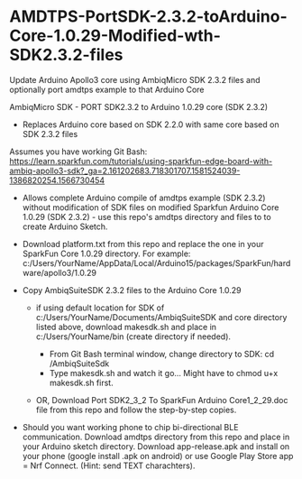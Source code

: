 # AMDTPS-PortSDK-2.3.2-toArduino-Core-1.0.29-Modified-wth-SDK2.3.2-files
Update Arduino Apollo3 core using AmbiqMicro SDK 2.3.2 files and optionally port amdtps example to that Arduino Core

AmbiqMicro SDK - PORT SDK2.3.2 to Arduino 1.0.29 core (SDK 2.3.2)
- Replaces Arduino core based on SDK 2.2.0 with same core based on SDK 2.3.2 files

Assumes you have working Git Bash:
https://learn.sparkfun.com/tutorials/using-sparkfun-edge-board-with-ambiq-apollo3-sdk?_ga=2.161202683.718301707.1581524039-1386820254.1566730454

- Allows complete Arduino compile of amdtps example (SDK 2.3.2) without modification of SDK files on modified Sparkfun Arduino Core 1.0.29 (SDK 2.3.2) - use this repo's amdtps directory and files to to create Arduino Sketch.

- Download platform.txt from this repo and replace the one in your SparkFun Core 1.0.29 directory.  For example:
c:/Users/YourName/AppData/Local/Arduino15/packages/SparkFun/hardware/apollo3/1.0.29

- Copy AmbiqSuiteSDK 2.3.2 files to the Arduino Core 1.0.29

  - if using default location for SDK of c:/Users/YourName/Documents/AmbiqSuiteSDK and core directory listed above, download makesdk.sh       and place in c:/Users/YourName/bin (create directory if needed).
    - From Git Bash terminal window, change directory to SDK: cd /AmbiqSuiteSdk
    - Type makesdk.sh and watch it go...
    Might have to chmod u+x makesdk.sh first.

  - OR, Download Port SDK2_3_2 To SparkFun Arduino Core1_2_29.doc file from this repo and follow the step-by-step copies.

- Should you want working phone to chip bi-directional BLE communication.
    Download amdtps directory from this repo and place in your Arduino sketch directory. 
    Download app-release.apk and install on your phone (google install .apk on android) or use Google Play Store app = Nrf Connect.           (Hint: send TEXT charachters).

